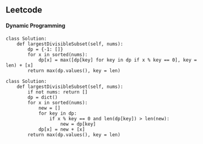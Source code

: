 ## Leetcode
#### Dynamic Programming
```
class Solution:
    def largestDivisibleSubset(self, nums):
        dp = {-1: []}
        for x in sorted(nums):
            dp[x] = max([dp[key] for key in dp if x % key == 0], key = len) + [x]
        return max(dp.values(), key = len)
```

```
class Solution:
    def largestDivisibleSubset(self, nums):
        if not nums: return []
        dp = dict()
        for x in sorted(nums):
            new = []
            for key in dp:
                if x % key == 0 and len(dp[key]) > len(new):
                    new = dp[key]
            dp[x] = new + [x]
        return max(dp.values(), key = len)
```
        
        
        
        
        
        
        
        
        

